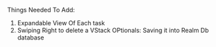 Things Needed To Add:
1. Expandable View Of Each task
2. Swiping Right to delete a VStack
   OPtionals:
   Saving it into Realm Db database
   

